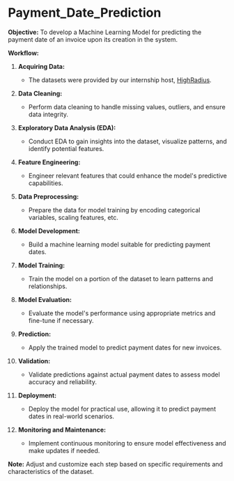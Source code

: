 # Payment_Date_Prediction

**Objective:**
To develop a Machine Learning Model for predicting the payment date of an invoice upon its creation in the system.

**Workflow:**

1. **Acquiring Data:**
   - The datasets were provided by our internship host, [HighRadius](https://www.highradius.com/).

2. **Data Cleaning:**
   - Perform data cleaning to handle missing values, outliers, and ensure data integrity.

3. **Exploratory Data Analysis (EDA):**
   - Conduct EDA to gain insights into the dataset, visualize patterns, and identify potential features.

4. **Feature Engineering:**
   - Engineer relevant features that could enhance the model's predictive capabilities.

5. **Data Preprocessing:**
   - Prepare the data for model training by encoding categorical variables, scaling features, etc.

6. **Model Development:**
   - Build a machine learning model suitable for predicting payment dates.

7. **Model Training:**
   - Train the model on a portion of the dataset to learn patterns and relationships.

8. **Model Evaluation:**
   - Evaluate the model's performance using appropriate metrics and fine-tune if necessary.

9. **Prediction:**
   - Apply the trained model to predict payment dates for new invoices.

10. **Validation:**
    - Validate predictions against actual payment dates to assess model accuracy and reliability.

11. **Deployment:**
    - Deploy the model for practical use, allowing it to predict payment dates in real-world scenarios.

12. **Monitoring and Maintenance:**
    - Implement continuous monitoring to ensure model effectiveness and make updates if needed.

**Note:**
Adjust and customize each step based on specific requirements and characteristics of the dataset.
